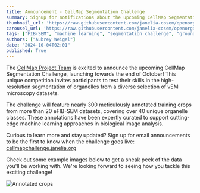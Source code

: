 ```yaml
---
title: Announcement - CellMap Segmentation Challenge 
summary: Signup for notifications about the upcoming CellMap Segmentation Challenge
thumbnail_url: 'https://raw.githubusercontent.com/janelia-cosem/openorganelle-blog/main/assets/challenge_banner.png'  
carousel_url: 'https://raw.githubusercontent.com/janelia-cosem/openorganelle-blog/main/assets/challenge_banner.png'  
tags: ["FIB-SEM", "machine learning", "segmentation challenge", "groundtruth", "open data"]  
authors: ["Aubrey Weigel"]  
date: "2024-10-04T02:01" 
published: True  
---
```


The [CellMap Project Team](https://www.janelia.org/project-team/cellmap) is excited to announce the upcoming CellMap Segmentation Challenge, launching towards the end of October! This unique competition invites participants to test their skills in the high-resolution segmentation of organelles from a diverse selection of vEM microscopy datasets.

The challenge will feature nearly 300 meticulously annotated training crops from more than 20 eFIB-SEM datasets, covering over 40 unique organelle classes. These annotations have been expertly curated to support cutting-edge machine learning approaches in biological image analysis.

Curious to learn more and stay updated? Sign up for email announcements to be the first to know when the challenge goes live: [cellmapchallenge.janelia.org](https://cellmapchallenge.janelia.org)

Check out some example images below to get a sneak peek of the data you'll be working with. We're looking forward to seeing how you tackle this exciting challenge!

![Annotated crops](https://raw.githubusercontent.com/janelia-cosem/openorganelle-blog/main/assets/crops.png)
